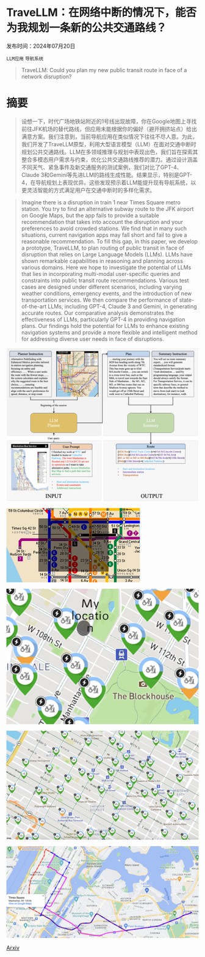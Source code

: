 # TraveLLM：在网络中断的情况下，能否为我规划一条新的公共交通路线？

发布时间：2024年07月20日

`LLM应用` `导航系统`

> TraveLLM: Could you plan my new public transit route in face of a network disruption?

# 摘要

> 设想一下，时代广场地铁站附近的1号线出现故障，你在Google地图上寻找前往JFK机场的替代路线，但应用未能根据你的偏好（避开拥挤站点）给出满意方案。我们注意到，当前导航应用在类似情况下往往不尽人意。为此，我们开发了TraveLLM原型，利用大型语言模型（LLM）在面对交通中断时规划公共交通路线。LLM在多领域推理与规划中表现出色，我们旨在探索其整合多模态用户需求与约束，优化公共交通路线推荐的潜力。通过设计涵盖不同天气、紧急事件及新交通服务的测试案例，我们对比了GPT-4、Claude 3和Gemini等先进LLM的路线生成性能。结果显示，特别是GPT-4，在导航规划上表现优异。这些发现预示着LLM能提升现有导航系统，以更灵活智能的方式满足用户在交通中断时的多样化需求。

> Imagine there is a disruption in train 1 near Times Square metro station. You try to find an alternative subway route to the JFK airport on Google Maps, but the app fails to provide a suitable recommendation that takes into account the disruption and your preferences to avoid crowded stations. We find that in many such situations, current navigation apps may fall short and fail to give a reasonable recommendation. To fill this gap, in this paper, we develop a prototype, TraveLLM, to plan routing of public transit in face of disruption that relies on Large Language Models (LLMs). LLMs have shown remarkable capabilities in reasoning and planning across various domains. Here we hope to investigate the potential of LLMs that lies in incorporating multi-modal user-specific queries and constraints into public transit route recommendations. Various test cases are designed under different scenarios, including varying weather conditions, emergency events, and the introduction of new transportation services. We then compare the performance of state-of-the-art LLMs, including GPT-4, Claude 3 and Gemini, in generating accurate routes. Our comparative analysis demonstrates the effectiveness of LLMs, particularly GPT-4 in providing navigation plans. Our findings hold the potential for LLMs to enhance existing navigation systems and provide a more flexible and intelligent method for addressing diverse user needs in face of disruptions.

![TraveLLM：在网络中断的情况下，能否为我规划一条新的公共交通路线？](../../../paper_images/2407.14926/outline.png)

![TraveLLM：在网络中断的情况下，能否为我规划一条新的公共交通路线？](../../../paper_images/2407.14926/subway-map-2019a_exp1.png)

![TraveLLM：在网络中断的情况下，能否为我规划一条新的公共交通路线？](../../../paper_images/2407.14926/citibike_cathedral.png)

![TraveLLM：在网络中断的情况下，能否为我规划一条新的公共交通路线？](../../../paper_images/2407.14926/citibike_times.png)

![TraveLLM：在网络中断的情况下，能否为我规划一条新的公共交通路线？](../../../paper_images/2407.14926/example.png)

[Arxiv](https://arxiv.org/abs/2407.14926)